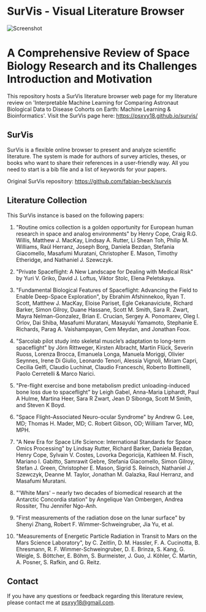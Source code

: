 # SurVis - Visual Literature Browser

![Screenshot](/doc/screenshot.png)

# A Comprehensive Review of Space Biology Research and its Challenges Introduction and Motivation

This repository hosts a SurVis literature browser web page for my literature review on 'Interpretable Machine Learning for Comparing Astronaut Biological Data to Disease Cohorts on Earth: Machine Learning & Bioinformatics'. Visit the SurVis page here: https://psxyy18.github.io/survis/

## SurVis

SurVis is a flexible online browser to present and analyze scientific literature. The system is made for authors of survey articles, theses, or books who want to share their references in a user-friendly way. All you need to start is a bib file and a list of keywords for your papers.

Original SurVis repository: https://github.com/fabian-beck/survis

## Literature Collection

This SurVis instance is based on the following papers:

1. "Routine omics collection is a golden opportunity for European human research in space and analog environments" by Henry Cope, Craig R.G. Willis, Matthew J. MacKay, Lindsay A. Rutter, Li Shean Toh, Philip M. Williams, Raúl Herranz, Joseph Borg, Daniela Bezdan, Stefania Giacomello, Masafumi Muratani, Christopher E. Mason, Timothy Etheridge, and Nathaniel J. Szewczyk.

2. "Private Spaceflight: A New Landscape for Dealing with Medical Risk" by Yuri V. Griko, David J. Loftus, Viktor Stolc, Elena Peletskaya.

3. "Fundamental Biological Features of Spaceflight: Advancing the Field to Enable Deep-Space Exploration", by Ebrahim Afshinnekoo, Ryan T. Scott, Matthew J. MacKay, Eloise Pariset, Egle Cekanaviciute, Richard Barker, Simon Gilroy, Duane Hassane, Scott M. Smith, Sara R. Zwart, Mayra Nelman-Gonzalez, Brian E. Crucian, Sergey A. Ponomarev, Oleg I. Orlov, Dai Shiba, Masafumi Muratani, Masayuki Yamamoto, Stephanie E. Richards, Parag A. Vaishampayan, Cem Meydan, and Jonathan Foox.

4. "Sarcolab pilot study into skeletal muscle’s adaptation to long-term spaceflight" by Jörn Rittweger, Kirsten Albracht, Martin Flück, Severin Ruoss, Lorenza Brocca, Emanuela Longa, Manuela Moriggi, Olivier Seynnes, Irene Di Giulio, Leonardo Tenori, Alessia Vignoli, Miriam Capri, Cecilia Gelfi, Claudio Luchinat, Claudio Franceschi, Roberto Bottinelli, Paolo Cerretelli & Marco Narici.

5. "Pre-flight exercise and bone metabolism predict unloading-induced bone loss due to spaceflight" by Leigh Gabel, Anna-Maria Liphardt, Paul A Hulme, Martina Heer, Sara R Zwart, Jean D Sibonga, Scott M Smith, and Steven K Boyd.

6. "Space Flight–Associated Neuro-ocular Syndrome" by Andrew G. Lee, MD; Thomas H. Mader, MD; C. Robert Gibson, OD; William Tarver, MD, MPH.

7. "A New Era for Space Life Science: International Standards for Space Omics Processing" by Lindsay Rutter, Richard Barker, Daniela Bezdan, Henry Cope, Sylvain V. Costes, Lovorka Degoricija, Kathleen M. Fisch, Mariano I. Gabitto, Samrawit Gebre, Stefania Giacomello, Simon Gilroy, Stefan J. Green, Christopher E. Mason, Sigrid S. Reinsch, Nathaniel J. Szewczyk, Deanne M. Taylor, Jonathan M. Galazka, Raul Herranz, and Masafumi Muratani.

8. "'White Mars' – nearly two decades of biomedical research at the Antarctic Concordia station" by Angelique Van Ombergen, Andrea Rossiter, Thu Jennifer Ngo-Anh.

9. "First measurements of the radiation dose on the lunar surface" by Shenyi Zhang, Robert F. Wimmer-Schweingruber, Jia Yu, et al.

10. "Measurements of Energetic Particle Radiation in Transit to Mars on the Mars Science Laboratory", by C. Zeitlin, D. M. Hassler, F. A. Cucinotta, B. Ehresmann, R. F. Wimmer-Schweingruber, D. E. Brinza, S. Kang, G. Weigle, S. Böttcher, E. Böhm, S. Burmeister, J. Guo, J. Köhler, C. Martin, A. Posner, S. Rafkin, and G. Reitz.


## Contact

If you have any questions or feedback regarding this literature review, please contact me at psxyy18@gmail.com.


